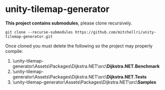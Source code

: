# unity-tilemap-generator
**This project contains submodules**, please clone recursively.

```git clone --recurse-submodules https://github.com/mitchellri/unity-tilemap-generator.git```

Once cloned you must delete the following so the project may properly compile:
1. \unity-tilemap-generator\Assets\Packages\Dijkstra.NET\src\\**Dijkstra.NET.Benchmark**
2. \unity-tilemap-generator\Assets\Packages\Dijkstra.NET\src\\**Dijkstra.NET.Tests**
3. \unity-tilemap-generator\Assets\Packages\Dijkstra.NET\src\\**Samples**
